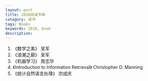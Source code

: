 ```yaml
---
layout: post
title: 2018阅读书单
category: 读书
tags: Books
keywords: 2018, book
description: 
---
```

1. 《数学之美》 吴军
2. 《浪潮之巅》 吴军
3. 《机器学习》 周志华
4. 《Introduction to Information Retrieval》 Christopher D. Manning
5. 《统计自然语言处理》 宗成庆